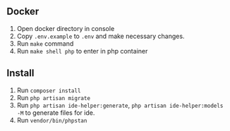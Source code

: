 ## Docker

1. Open docker directory in console
2. Copy `.env.example` to `.env` and make necessary changes.
3. Run `make` command
4. Run `make shell php` to enter in php container

## Install

1. Run `composer install`
2. Run `php artisan migrate`
3. Run `php artisan ide-helper:generate`, `php artisan ide-helper:models -M` to generate files for ide.
4. Run `vendor/bin/phpstan`
